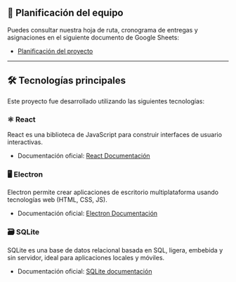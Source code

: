 ## 📅 Planificación del equipo

Puedes consultar nuestra hoja de ruta, cronograma de entregas y asignaciones en el siguiente documento de Google Sheets:
- [Planificación del proyecto](https://docs.google.com/spreadsheets/d/15XGkmXz1H8dz_a56slB_c2eTD_dCs8mURxhFH-IaF2w/edit?usp=sharing)

---

## 🛠️ Tecnologías principales

Este proyecto fue desarrollado utilizando las siguientes tecnologías:

### ⚛️ React

React es una biblioteca de JavaScript para construir interfaces de usuario interactivas.

- Documentación oficial: [React Documentación](https://es.react.dev/)

### 🖥️ Electron

Electron permite crear aplicaciones de escritorio multiplataforma usando tecnologías web (HTML, CSS, JS).

- Documentación oficial: [Electron Documentación](https://www.electronjs.org/es/docs/latest/)

### 🗃️ SQLite

SQLite es una base de datos relacional basada en SQL,  ligera, embebida y sin servidor, ideal para aplicaciones locales y móviles.

- Documentación oficial: [SQLite documentación](https://sqlite.org/docs.html)
